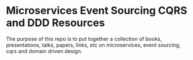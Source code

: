 # Microservices Event Sourcing CQRS and DDD Resources
The purpose of this repo is to put together a collection of books, presentations, talks, papers, links, etc on microservices, event sourcing, cqrs and domain driven design.
